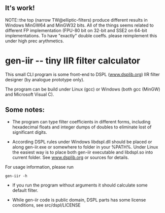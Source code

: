 ## It's work!

NOTE::the top (narrow TW@elliptic-filters) produce different results
in Windows MinGW64 and MinGW32 bits. All of the things seems related
to different FP implementation (FPU-80 bit on 32-bit and SSE2 on 64-bit
implementations. To have "exactly" double coeffs. please reimplement
this under high prec arythmetics.

# gen-iir -- tiny IIR filter calculator

This small CLI program is some front-end to DSPL (www.dsplib.org)
IIR filter designer (by analogue prototype only).

The program can be build under Linux (gcc) or Windows (both gcc (MinGW)
and Microsoft Visual C).

## Some notes:

* The program can type filter coefficients in different forms,
including hexadecimal floats and integer dumps of doubles to
eliminate lost of significant digits.

* According DSPL rules under Windows libdspl.dll should be
placed or along gen-iir.exe or somewhere to folder in your %PATH%.
Under Linux the easiest way is to place both gen-iir executable and
libdspl.so into current folder. See www.dsplib.org or sources for
details.

For usage information, please run

	gen-iir -h

* If you run the program without arguments it should calculate
some default filter.

* While gen-iir code is public domain, DSPL parts has some license
conditions, see src/dspl/LICENSE
